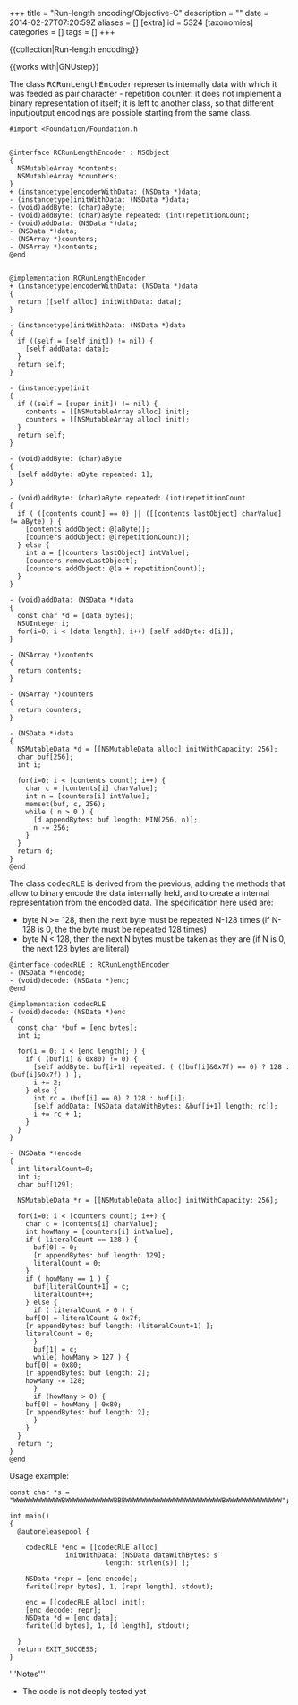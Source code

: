 +++
title = "Run-length encoding/Objective-C"
description = ""
date = 2014-02-27T07:20:59Z
aliases = []
[extra]
id = 5324
[taxonomies]
categories = []
tags = []
+++

{{collection|Run-length encoding}}

{{works with|GNUstep}}

The class <tt>RCRunLengthEncoder</tt> represents internally data with which it was feeded as pair character - repetition counter: it does not implement a binary representation of itself; it is left to another class, so that different input/output encodings are possible starting from the same class.


```objc
#import <Foundation/Foundation.h


@interface RCRunLengthEncoder : NSObject
{
  NSMutableArray *contents;
  NSMutableArray *counters;
}
+ (instancetype)encoderWithData: (NSData *)data;
- (instancetype)initWithData: (NSData *)data;
- (void)addByte: (char)aByte;
- (void)addByte: (char)aByte repeated: (int)repetitionCount;
- (void)addData: (NSData *)data;
- (NSData *)data;
- (NSArray *)counters;
- (NSArray *)contents;
@end


@implementation RCRunLengthEncoder
+ (instancetype)encoderWithData: (NSData *)data
{
  return [[self alloc] initWithData: data];
}

- (instancetype)initWithData: (NSData *)data
{
  if ((self = [self init]) != nil) {
    [self addData: data];
  }
  return self;
}

- (instancetype)init
{
  if ((self = [super init]) != nil) {
    contents = [[NSMutableArray alloc] init];
    counters = [[NSMutableArray alloc] init];
  }
  return self;
}

- (void)addByte: (char)aByte
{
  [self addByte: aByte repeated: 1];
}

- (void)addByte: (char)aByte repeated: (int)repetitionCount
{
  if ( ([contents count] == 0) || ([[contents lastObject] charValue] != aByte) ) {
    [contents addObject: @(aByte)];
    [counters addObject: @(repetitionCount)];
  } else {
    int a = [[counters lastObject] intValue];
    [counters removeLastObject];
    [counters addObject: @(a + repetitionCount)];
  }
}

- (void)addData: (NSData *)data
{
  const char *d = [data bytes];
  NSUInteger i;
  for(i=0; i < [data length]; i++) [self addByte: d[i]];
}

- (NSArray *)contents
{
  return contents;
}

- (NSArray *)counters
{
  return counters;
}

- (NSData *)data
{
  NSMutableData *d = [[NSMutableData alloc] initWithCapacity: 256];
  char buf[256];
  int i;

  for(i=0; i < [contents count]; i++) {
    char c = [contents[i] charValue];
    int n = [counters[i] intValue];
    memset(buf, c, 256);
    while ( n > 0 ) {
      [d appendBytes: buf length: MIN(256, n)];
      n -= 256;
    }
  }
  return d;
}
@end
```


The class <tt>codecRLE</tt> is derived from the previous, adding the methods that allow to binary encode the data internally held, and to create a internal representation from the encoded data. The specification here used are:

* byte N &gt;= 128, then the next byte must be repeated N-128 times (if N-128 is 0, the the byte must be repeated 128 times)
* byte N &lt; 128, then the next N bytes must be taken as they are (if N is 0, the next 128 bytes are literal)


```objc
@interface codecRLE : RCRunLengthEncoder
- (NSData *)encode;
- (void)decode: (NSData *)enc;
@end

@implementation codecRLE
- (void)decode: (NSData *)enc
{
  const char *buf = [enc bytes];
  int i;

  for(i = 0; i < [enc length]; ) {
    if ( (buf[i] & 0x80) != 0) {
      [self addByte: buf[i+1] repeated: ( ((buf[i]&0x7f) == 0) ? 128 : (buf[i]&0x7f) ) ];
      i += 2;
    } else {
      int rc = (buf[i] == 0) ? 128 : buf[i];
      [self addData: [NSData dataWithBytes: &buf[i+1] length: rc]];
      i += rc + 1;
    }
  }
}

- (NSData *)encode
{
  int literalCount=0;
  int i;
  char buf[129];

  NSMutableData *r = [[NSMutableData alloc] initWithCapacity: 256];

  for(i=0; i < [counters count]; i++) {
    char c = [contents[i] charValue];
    int howMany = [counters[i] intValue];
    if ( literalCount == 128 ) {
      buf[0] = 0;
      [r appendBytes: buf length: 129];
      literalCount = 0;
    }
    if ( howMany == 1 ) {
      buf[literalCount+1] = c;
      literalCount++;
    } else {
      if ( literalCount > 0 ) {
	buf[0] = literalCount & 0x7f;
	[r appendBytes: buf length: (literalCount+1) ];
	literalCount = 0;
      }
      buf[1] = c;
      while( howMany > 127 ) {
	buf[0] = 0x80;
	[r appendBytes: buf length: 2];
	howMany -= 128;
      }
      if (howMany > 0) {
	buf[0] = howMany | 0x80;
	[r appendBytes: buf length: 2];
      }
    }
  }
  return r;
}
@end
```


Usage example:


```objc
const char *s = "WWWWWWWWWWWWBWWWWWWWWWWWWBBBWWWWWWWWWWWWWWWWWWWWWWWWBWWWWWWWWWWWWWW";

int main()
{
  @autoreleasepool {

    codecRLE *enc = [[codecRLE alloc]
		      initWithData: [NSData dataWithBytes: s
					    length: strlen(s)] ];

    NSData *repr = [enc encode];
    fwrite([repr bytes], 1, [repr length], stdout);

    enc = [[codecRLE alloc] init];
    [enc decode: repr];
    NSData *d = [enc data];
    fwrite([d bytes], 1, [d length], stdout);

  }
  return EXIT_SUCCESS;
}
```


'''Notes'''

* The code is not deeply tested yet
